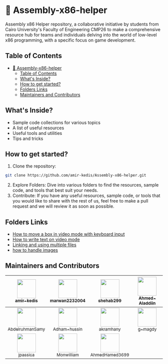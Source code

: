 # 🚀 Assembly-x86-helper

Assembly x86 Helper repository, a collaborative initiative by students from Cairo University's Faculty of Engineering CMP26 to make a comprehensive resource hub for teams and individuals delving into the world of low-level x86 programming, with a specific focus on game development.

## Table of Contents

- [🚀 Assembly-x86-helper](#-assembly-x86-helper)
  - [Table of Contents](#table-of-contents)
  - [What's Inside?](#whats-inside)
  - [How to get started?](#how-to-get-started)
  - [Folders Links](#folders-links)
  - [Maintainers and Contributors](#maintainers-and-contributors)

## What's Inside?

- Sample code collections for various topics
- A list of useful resources
- Useful tools and utilities
- Tips and tricks

## How to get started?

1. Clone the repository:

```bash
git clone https://github.com/amir-kedis/Assembly-x86-helper.git
```

2. Explore Folders: Dive into various folders to find the resources, sample code, and tools that best suit your needs.
3. Contribute: If you have any useful resources, sample code, or tools that you would like to share with the rest of us, feel free to make a pull request and we will review it as soon as possible.

## Folders Links

- [How to move a box in video mode with keyboard input](./moving-box-with-keyboard-input/README.md)
- [How to write text on video mode](./writing-on-video-mode/README.md)
- [Linking and using multiple files](./linking-multiple-files/README.md)
- [how to handle images](./Image-Handling/README.md)

## Maintainers and Contributors

<!-- ALL-CONTRIBUTORS-LIST:START - Do not remove this section
[<img src="https://github.com/amir-kedis.png" width="60px;"/><br /><sub><a href="https://github.com/amir-kedis">amir-kedis</a></sub>](https://github.com/amir-kedis/)

[<img src="https://github.com/marwan2232004.png" width="60px;"/><br /><sub><a href="https://github.com/marwan2232004">marwan2232004</a></sub>](https://github.com/marwan2232004/)

[<img src="https://github.com/shehab299.png" width="60px;"/><br /><sub><a href="https://github.com/shehab299">shehab299</a></sub>](https://github.com/shehab299/)

[<img src="https://github.com/Ahmed-Aladdiin.png" width="60px;"/><br /><sub><a href="https://github.com/Ahmed-Aladdiin">Ahmed-Aladdiin</a></sub>](https://github.com/Ahmed-Aladdiin/)

[<img src="https://github.com/AbdelruhmanSamy.png" width="60px;"/><br /><sub><a href="https://github.com/AbdelruhmanSamy">AbdelruhmanSamy</a></sub>](https://github.com/AbdelruhmanSamy/)

[<img src="https://github.com/Adham-hussin.png" width="60px;"/><br /><sub><a href="https://github.com/Adham-hussin">Adham-hussin</a></sub>](https://github.com/Adham-hussin/)

[<img src="https://github.com/akramhany.png" width="60px;"/><br /><sub><a href="https://github.com/akramhany">akramhany</a></sub>](https://github.com/akramhany/)

[<img src="https://github.com/g-magdy.png" width="60px;"/><br /><sub><a href="https://github.com/g-magdy">g-magdy</a></sub>](https://github.com/g-magdy/)

[<img src="https://github.com/jpassica.png" width="60px;"/><br /><sub><a href="https://github.com/jpassica">jpassica</a></sub>](https://github.com/jpassica/)

[<img src="https://github.com/Monwilliam.png" width="60px;"/><br /><sub><a href="https://github.com/Monwilliam">Monwilliam</a></sub>](https://github.com/Monwilliam/)

[<img src="https://github.com/AhmedHamed3699.png" width="60px;"/><br /><sub><a href="https://github.com/AhmedHamed3699">AhmedHamed3699</a></sub>](https://github.com/AhmedHmaed3699/)
-->

|        [<img src="https://github.com/amir-kedis.png" width="60px;"/><br /><sub>amir-kedis</sub>](https://github.com/amir-kedis/)         | [<img src="https://github.com/marwan2232004.png" width="60px;"/><br /><sub>marwan2232004</sub>](https://github.com/marwan2232004/) |        [<img src="https://github.com/shehab299.png" width="60px;"/><br /><sub>shehab299</sub>](https://github.com/shehab299/)         | [<img src="https://github.com/Ahmed-Aladdiin.png" width="60px;"/><br /><sub>Ahmed-Aladdiin</sub>](https://github.com/Ahmed-Aladdiin/) |
| :--------------------------------------------------------------------------------------------------------------------------------------: | :--------------------------------------------------------------------------------------------------------------------------------: | :-----------------------------------------------------------------------------------------------------------------------------------: | :-----------------------------------------------------------------------------------------------------------------------------------: |
| [<img src="https://github.com/AbdelruhmanSamy.png" width="60px;"/><br /><sub>AbdelruhmanSamy</sub>](https://github.com/AbdelruhmanSamy/) |  [<img src="https://github.com/Adham-hussin.png" width="60px;"/><br /><sub>Adham-hussin</sub>](https://github.com/Adham-hussin/)   |        [<img src="https://github.com/akramhany.png" width="60px;"/><br /><sub>akramhany</sub>](https://github.com/akramhany/)         |           [<img src="https://github.com/g-magdy.png" width="60px;"/><br /><sub>g-magdy</sub>](https://github.com/g-magdy/)            |
|           [<img src="https://github.com/jpassica.png" width="60px;"/><br /><sub>jpassica</sub>](https://github.com/jpassica/)            |     [<img src="https://github.com/Monwilliam.png" width="60px;"/><br /><sub>Monwilliam</sub>](https://github.com/Monwilliam/)      | [<img src="https://github.com/AhmedHamed3699.png" width="60px;"/><br /><sub>AhmedHamed3699</sub>](https://github.com/AhmedHmaed3699/) |                                                                                                                                       |
